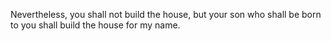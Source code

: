 Nevertheless, you shall not build the house, but your son who shall be born to you shall build the house for my name.
